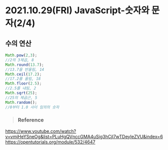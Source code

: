 # 2021.10.29(FRI) JavaScript-숫자와 문자(2/4)
## 수의 연산

```javascript
Math.pow(2,3);
//2의 3제곱, 8
Math.round(13.7);
//13.7을 반올림, 14
Math.ceil(17.2);
//17.2를 올림, 18
Math.floor(2.5);
//2.5를 내림, 2
Math.sqrt(25);
//25의 제곱근, 5
Math.random();
//0부터 1.0 사이 임의의 숫자
```

>### Reference

<https://www.youtube.com/watch?v=vmjHeYSneOg&list=PLuHgQVnccGMA4uSig3hCjl7wTDeyIeZVU&index=6>
<https://opentutorials.org/module/532/4647>


